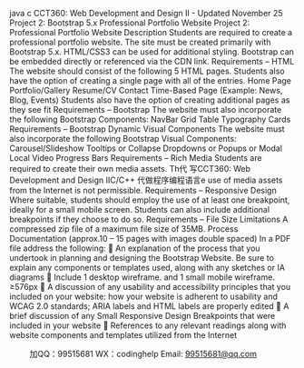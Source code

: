 java c
CCT360: Web Development and Design II - Updated November 25
Project 2: Bootstrap 5.x Professional Portfolio Website
Project 2: Professional Portfolio Website
Description
Students are required to create a professional portfolio website. The site must be created primarily with Bootstrap 5.x. HTML/CSS3 can be used for additional styling. Bootstrap can be embedded directly or referenced via the CDN link.
Requirements – HTML
The website should consist of the following 5 HTML pages. Students also have the option of creating a single page with all of the entries.
Home Page
Portfolio/Gallery
Resume/CV
Contact
Time-Based Page (Example: News, Blog, Events)
Students also have the option of creating additional pages as they see fit
Requirements – Bootstrap
The website must also incorporate the following Bootstrap Components:
NavBar
Grid
Table
Typography
Cards
Requirements – Bootstrap Dynamic Visual Components
The website must also incorporate the following Bootstrap Visual Components:
Carousel/Slideshow
Tooltips or Collapse
Dropdowns or Popups or Modal
Local Video
Progress Bars
Requirements – Rich Media
Students are required to create their own media assets. Th代 写CCT360: Web Development and Design IIC/C++
代做程序编程语言e use of media assets from the Internet is not permissible.
Requirements – Responsive Design
Where suitable, students should employ the use of at least one breakpoint, ideally for a small mobile screen. Students can also include additional breakpoints if they choose to do so.
Requirements – File Size Limitations
A compressed zip file of a maximum file size of 35MB.
Process Documentation (approx.10 – 15 pages with images double spaced)
In a PDF file address the following:
 An explanation of the process that you undertook in planning and designing the Bootstrap Website. Be sure to explain any components or templates used, along with any sketches or IA diagrams
 Include 1 desktop wireframe. and 1 small mobile wireframe. ≥576px
 A discussion of any usability and accessibility principles that you included on your website: how your website is adherent to usability and WCAG 2.0 standards; ARIA labels and HTML labels are properly edited
 A brief discussion of any Small Responsive Design Breakpoints that were included in your website
 References to any relevant readings along with website components and templates utilized from the Internet







         
加QQ：99515681  WX：codinghelp  Email: 99515681@qq.com
